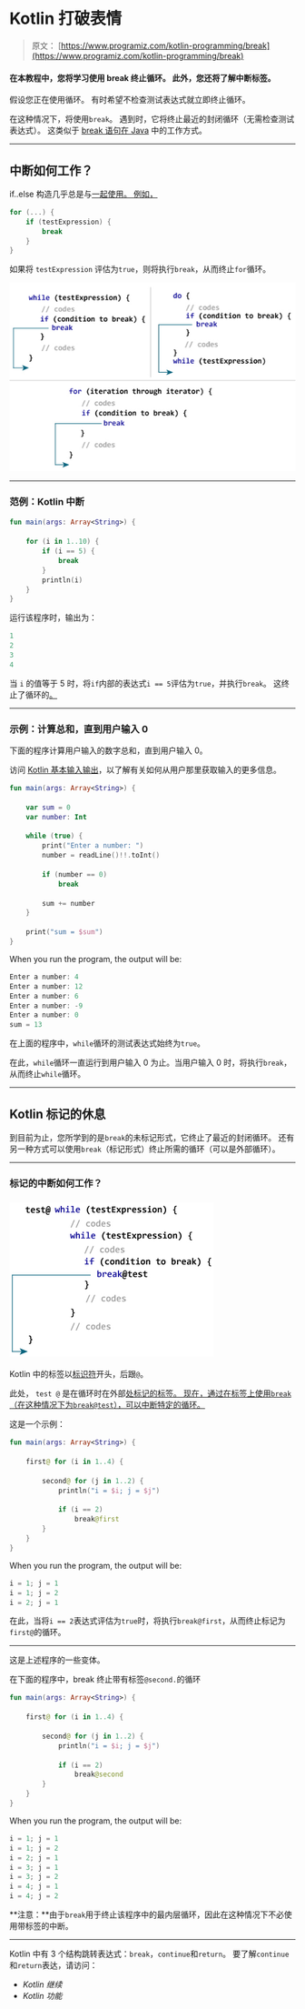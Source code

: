 # Kotlin 打破表情

> 原文： [https://www.programiz.com/kotlin-programming/break](https://www.programiz.com/kotlin-programming/break)

#### 在本教程中，您将学习使用 break 终止循环。 此外，您还将了解中断标签。

假设您正在使用循环。 有时希望不检查测试表达式就立即终止循环。

在这种情况下，将使用`break`。 遇到时，它将终止最近的封闭循环（无需检查测试表达式）。 这类似于 [break 语句在 Java](/java-programming/break-statement "Java break Statement") 中的工作方式。

* * *

## 中断如何工作？

if..else 构造几乎总是与[一起使用。 例如，](/kotlin-programming/if-expression "Kotlin if...else")

```kt
for (...) {
    if (testExpression) {
        break
    }
}
```

如果将 `testExpression` 评估为`true`，则将执行`break`，从而终止`for`循环。

![Kotlin break](img/883ed53898fb6ecf0fdad2042b5ff270.png)

* * *

### 范例：Kotlin 中断

```kt
fun main(args: Array<String>) {

    for (i in 1..10) {
        if (i == 5) {
            break
        }
        println(i)
    }
}
```

运行该程序时，输出为：

```kt
1
2
3
4

```

当 `i` 的值等于 5 时，将`if`内部的表达式`i == 5`评估为`true`，并执行`break`。 这终止了循环的[。](/kotlin-programming/for-loop "Java for Loop")

* * *

### 示例：计算总和，直到用户输入 0

下面的程序计算用户输入的数字总和，直到用户输入 0。

访问 [Kotlin 基本输入输出](/kotlin-programming/input-output)，以了解有关如何从用户那里获取输入的更多信息。

```kt
fun main(args: Array<String>) {

    var sum = 0
    var number: Int

    while (true) {
        print("Enter a number: ")
        number = readLine()!!.toInt()

        if (number == 0)
            break

        sum += number
    }

    print("sum = $sum")
}
```

When you run the program, the output will be:

```kt
Enter a number: 4
Enter a number: 12
Enter a number: 6
Enter a number: -9
Enter a number: 0
sum = 13
```

在上面的程序中，`while`循环的测试表达式始终为`true`。

在此，`while`循环一直运行到用户输入 0 为止。当用户输入 0 时，将执行`break`，从而终止`while`循环。

* * *

## Kotlin 标记的休息

到目前为止，您所学到的是`break`的未标记形式，它终止了最近的封闭循环。 还有另一种方式可以使用`break`（标记形式）终止所需的循环（可以是外部循环）。

* * *

### 标记的中断如何工作？

### ![Kotlin Labeled break](img/3a94e754a9aa1b9e521cb123e607b041.png)

Kotlin 中的标签以[标识符](/kotlin-programming/keywords-identifiers#identifiers "Kotlin identifier")开头，后跟`@`。

此处， `test @` 是在循环时在外部[处标记的标签。 现在，通过在标签上使用`break`（在这种情况下为`break@test`），可以中断特定的循环。](/kotlin-programming/while-loop "Kotlin while Loop")

这是一个示例：

```kt
fun main(args: Array<String>) {

    first@ for (i in 1..4) {

        second@ for (j in 1..2) {
            println("i = $i; j = $j")

            if (i == 2)
                break@first
        }
    }
}
```

When you run the program, the output will be:

```kt
i = 1; j = 1
i = 1; j = 2
i = 2; j = 1
```

在此，当将`i == 2`表达式评估为`true`时，将执行`break@first`，从而终止标记为`first@`的循环。

* * *

这是上述程序的一些变体。

在下面的程序中，break 终止带有标签`@second.`的循环

```kt
fun main(args: Array<String>) {

    first@ for (i in 1..4) {

        second@ for (j in 1..2) {
            println("i = $i; j = $j")

            if (i == 2)
                break@second
        }
    }
}

```

When you run the program, the output will be:

```kt
i = 1; j = 1
i = 1; j = 2
i = 2; j = 1
i = 3; j = 1
i = 3; j = 2
i = 4; j = 1
i = 4; j = 2
```

**注意：**由于`break`用于终止该程序中的最内层循环，因此在这种情况下不必使用带标签的中断。

* * *

Kotlin 中有 3 个结构跳转表达式：`break`，`continue`和`return`。 要了解`continue`和`return`表达，请访问：

*   *Kotlin 继续*
*   *Kotlin 功能*
